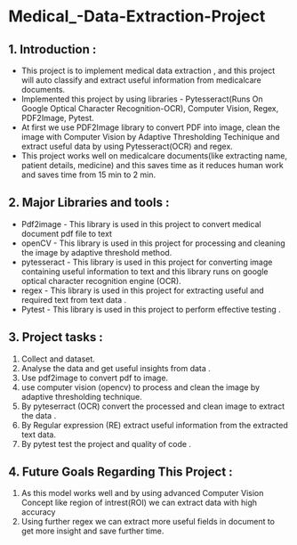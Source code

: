 # Medical_-Data-Extraction-Project

## 1. Introduction :

- This project is to implement medical data extraction , and this project will auto classify and extract useful information from medicalcare documents.
- Implemented this project by using libraries - Pytesseract(Runs On Google Optical Character Recognition-OCR), Computer Vision, Regex, PDF2Image, Pytest.
- At first we use PDF2Image library to convert PDF into image, clean the image with Computer Vision by Adaptive Thresholding Techinique and extract useful data by using Pytesseract(OCR) and regex.
- This project works well on medicalcare documents(like extracting name, patient details, medicine) and this saves time as it reduces human work and saves time from 15 min to 2 min.

## 2. Major Libraries and tools : 

* Pdf2image - This library is used in this project to convert medical document pdf file to text 
* openCV - This library is used in this project for processing and cleaning the image by adaptive threshold method.
* pytesseract - This library is used in this project for converting image containing useful information to text and this library runs on google optical character recognition engine (OCR). 
* regex - This library is used in this project for extracting useful and required text from text data .
* Pytest - This library is used in this project to perform effective testing . 



## 3. Project tasks : 
1. Collect and dataset.
2. Analyse the data and get useful insights from data .
3. Use pdf2image to convert pdf to image.
4. use computer vision (opencv) to process and clean the image by adaptive thresholding technique.
5. By pyteserract (OCR) convert the processed and clean image to extract the data . 
6. By Regular expression (RE) extract useful information from the extracted text data.
7. By pytest test the project and quality of code .

## 4. Future Goals Regarding This Project : 
1. As this model works well and by using advanced Computer Vision Concept like region of intrest(ROI) we can extract data with high accuracy 
2. Using further regex we can extract more useful fields in document to get more insight and save further time.
